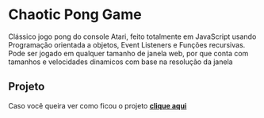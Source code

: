 # Chaotic Pong Game
Clássico jogo pong do console Atari, feito totalmente em JavaScript usando Programação orientada a objetos, Event Listeners e Funções recursivas. Pode ser jogado em qualquer tamanho de janela web, por que conta com tamanhos e velocidades dinamicos com base na resolução da janela

## Projeto
Caso você queira ver como ficou o projeto [**clique aqui**](https://assis-s-m.github.io/Chaotic-Pong-Game/)
